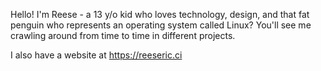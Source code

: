 Hello! I'm Reese - a 13 y/o kid who loves technology, design, and that fat penguin who represents an operating system called Linux? You'll see me crawling around from time to time in different projects. 

I also have a website at https://reeseric.ci














































